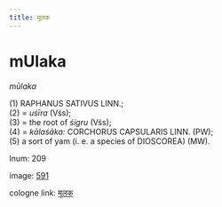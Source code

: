 ```yaml
---
title: मूलक
---
```


# mUlaka

<i>mūlaka</i>  <div n="P" />(1) <bot>RAPHANUS SATIVUS LINN.</bot>; <div n="P" />(2) = <i>uśīra</i> (Vśs); <div n="P" />(3) = the root of <i>śigru</i> (Vśs); <div n="P" />(4) = <i>kālaśāka:</i> <bot>CORCHORUS CAPSULARIS LINN.</bot> (PW); <div n="P" />(5) a sort of yam (i. e. a species of <bot>DIOSCOREA</bot>) (MW).

lnum: 209

image: [591](https://www.sanskrit-lexicon.uni-koeln.de/scans/csl-apidev/servepdf.php?dict=snp&page=591)

cologne link: [मूलक](https://sanskrit-lexicon.uni-koeln.de/scans/csl-apidev/getword.php?dict=snp&key=मूलक)

